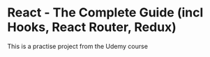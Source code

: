 # React - The Complete Guide (incl Hooks, React Router, Redux)

This is a practise project from the Udemy course

